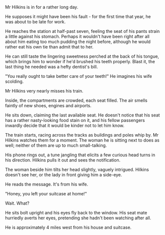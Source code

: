 Mr Hilkins is in for a rather long day.

He supposes it might have been his fault - for the first time that year, he was about to be late for work.

He reaches the station at half-past seven, feeling the seat of his pants strain a little against his stomach. Perhaps it wouldn't have been right after all about him eating too much pudding the night before, although he would rather eat his own tie than admit that to her.

He can still taste the lingering sweetness perched at the back of his tongue, which brings him to wonder if he'd brushed his teeth properly. Blast it, the last thing he needed was a hefty dentist's bill.

"You really ought to take better care of your teeth!" He imagines his wife scolding.

Mr Hilkins very nearly misses his train.

Inside, the compartments are crowded, each seat filled. The air smells faintly of new shoes, engines and airports.

He sits down, claiming the last available seat. He doesn't notice that his seat has a rather nasty-looking food stain on it, and his fellow passengers inwardly decide that it would be kinder not to let him know.

The train starts, racing across the tracks as buildings and poles whip by. Mr Hilkins watches them for a moment. The woman he is sitting next to does as well; neither of them are up to much small-talking.

His phone rings out, a tune jangling that elicits a few curious head turns in his direction. Hilkins pulls it out and sees the notification.

The woman beside him tilts her head slightly, vaguely intrigued. Hilkins doesn't see her, or the lady in front giving him a side-eye.

He reads the message. It's from his wife.

"Honey, you left your suitcase at home!"

Wait. What?

He sits bolt upright and his eyes fly back to the window. His seat mate hurriedly averts her eyes, pretending she hadn't been watching after all.

He is approximately 4 miles west from his house and suitcase.
